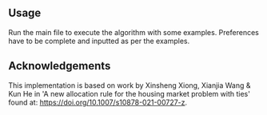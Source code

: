 ## Usage
Run the main file to execute the algorithm with some examples. Preferences have to be complete and inputted as per the examples.


## Acknowledgements
This implementation is based on work by Xinsheng Xiong, Xianjia Wang & Kun He in 'A new allocation rule for the housing market problem with ties' found at: https://doi.org/10.1007/s10878-021-00727-z.


